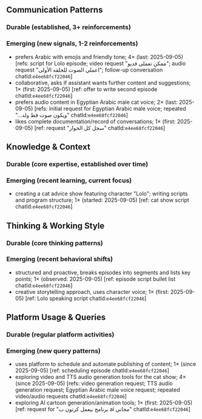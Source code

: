 ## Communication Patterns
### Durable (established, 3+ reinforcements)

### Emerging (new signals, 1-2 reinforcements)
- prefers Arabic with emojis and friendly tone; 4× (last: 2025-09-05) [refs: script for Lolo episode; video request "ممكن تعملي فديو"; audio request "اعملي الصوت للحلقه الأولى"; follow-up conversation chatId:`e4ee68fcf22046`]
- collaborative, asks if assistant wants further content and suggestions; 1× (first: 2025-09-05) [ref: offer to write second episode chatId:`e4ee68fcf22046`]
- prefers audio content in Egyptian Arabic male cat voice; 2× (last: 2025-09-05) [refs: initial request for Egyptian Arabic male voice; repeated "...ويكون صوت قط ولد" chatId:`e4ee68fcf22046`]
- likes complete documentation/record of conversations; 1× (first: 2025-09-05) [ref: request "سجل كل الحوار" chatId:`e4ee68fcf22046`]

## Knowledge & Context
### Durable (core expertise, established over time)

### Emerging (recent learning, current focus)
- creating a cat advice show featuring character "Lolo"; writing scripts and program structure; 1× (started: 2025-09-05) [ref: cat show script chatId:`e4ee68fcf22046`]

## Thinking & Working Style
### Durable (core thinking patterns)

### Emerging (recent behavioral shifts)
- structured and proactive, breaks episodes into segments and lists key points; 1× (observed: 2025-09-05) [ref: episode script bullet list chatId:`e4ee68fcf22046`]
- creative storytelling approach, uses character voice; 1× (first: 2025-09-05) [ref: Lolo speaking script chatId:`e4ee68fcf22046`]

## Platform Usage & Queries
### Durable (regular platform activities)

### Emerging (new query patterns)
- uses platform to schedule and automate publishing of content; 1× (since 2025-09-05) [ref: scheduling episode chatId:`e4ee68fcf22046`]
- exploring video and TTS audio generation tools for the cat show; 4× (since 2025-09-05) [refs: video generation request; TTS audio generation request; Egyptian Arabic male voice request; repeated video/audio requests chatId:`e4ee68fcf22046`]
- exploring AI cartoon generation/animation tools; 1× (first: 2025-09-05) [ref: request for "برنامج بيعمل كرتون ب ai مجاني" chatId:`e4ee68fcf22046`]